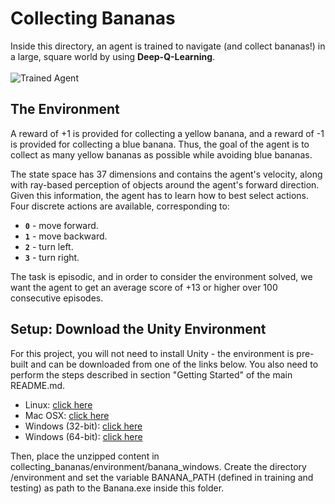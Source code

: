 # Collecting Bananas

Inside this directory, an agent is trained to navigate (and collect bananas!) in a large, square world by using 
__Deep-Q-Learning__.  
<br>
![Trained Agent](https://video.udacity-data.com/topher/2018/June/5b1ab4b0_banana/banana.gif)
<br>

## The Environment

A reward of +1 is provided for collecting a yellow banana, and a reward of -1 is provided for collecting a blue banana. 
Thus, the goal of the agent is to collect as many yellow bananas as possible while avoiding blue bananas.

The state space has 37 dimensions and contains the agent's velocity, along with ray-based perception of objects around 
the agent's forward direction. Given this information, the agent has to learn how to best select actions. Four discrete
 actions are available, corresponding to:

- **`0`** - move forward.  
- **`1`** - move backward.  
- **`2`** - turn left.  
- **`3`** - turn right.  

The task is episodic, and in order to consider the environment solved, we want the agent to get an average score of 
+13 or higher over 100 consecutive episodes.

## Setup: Download the Unity Environment
For this project, you will not need to install Unity - the environment is pre-built and can be downloaded from one of 
the links below. You also need to perform the steps described in section "Getting Started" of the main README.md.

- Linux: [click here](https://s3-us-west-1.amazonaws.com/udacity-drlnd/P1/Banana/Banana_Linux.zip)
- Mac OSX: [click here](https://s3-us-west-1.amazonaws.com/udacity-drlnd/P1/Banana/Banana.app.zip)
- Windows (32-bit): [click here](https://s3-us-west-1.amazonaws.com/udacity-drlnd/P1/Banana/Banana_Windows_x86.zip)
- Windows (64-bit): [click here](https://s3-us-west-1.amazonaws.com/udacity-drlnd/P1/Banana/Banana_Windows_x86_64.zip)

Then, place the unzipped content in collecting_bananas/environment/banana_windows. Create the directory /environment and
set the variable BANANA_PATH (defined in training and testing) as path to the Banana.exe inside this folder.